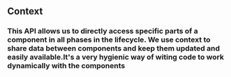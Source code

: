 ## Context

### This API allows us to directly access specific parts of a component in all phases in the lifecycle. We use context to share data between components and keep them updated and easily available.It's a very hygienic way of witing code to work dynamically with the components
